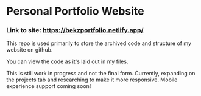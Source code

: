 # Personal Portfolio Website
### Link to site: https://bekzportfolio.netlify.app/

This repo is used primarily to store the archived code and structure of my website on github.

You can view the code as it's laid out in my files.

This is still work in progress and not the final form.
Currently, expanding on the projects tab and researching to make it more responsive.
Mobile experience support coming soon!
